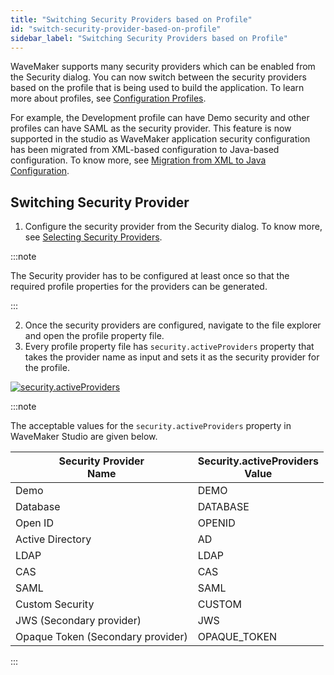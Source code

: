 ```yaml
---
title: "Switching Security Providers based on Profile"
id: "switch-security-provider-based-on-profile"
sidebar_label: "Switching Security Providers based on Profile"
---
```


WaveMaker supports many security providers which can be enabled from the Security dialog.
You can now switch between the security providers based on the profile that is being used to build the application. To learn more about profiles, see [Configuration Profiles](/learn/app-development/deployment/configuration-profiles/).

For example, the Development profile can have Demo security and other profiles can have SAML as the security provider. This feature is now supported in the studio as WaveMaker application security configuration has been migrated from XML-based configuration to Java-based configuration. To know more, see [Migration from XML to Java Configuration](/learn/blog/2023-09-05-xml-to-java-configuration-migration.md).

## Switching Security Provider

1. Configure the security provider from the Security dialog. To know more, see [Selecting Security Providers](/learn/app-development/app-security/authentication/#selecting-security-providers).
 
:::note

The Security provider has to be configured at least once so that the required profile properties for the providers can be generated.

:::

2. Once the security providers are configured, navigate to the file explorer and open the profile property file.
3. Every profile property file has `security.activeProviders` property that takes the provider name as input and sets it as the security provider for the profile.

[![security.activeProviders](/learn/assets/security-active-providers.png)](/learn/assets/security-active-providers.png)

:::note

The acceptable values for the `security.activeProviders` property in WaveMaker Studio are given below.

| Security Provider <br/>Name | Security.activeProviders <br/>Value |
| ----- | ------ |
|Demo|DEMO|
|Database|DATABASE|
|Open ID|OPENID|
|Active Directory|AD|
|LDAP|LDAP|
|CAS|CAS|
|SAML|SAML|
|Custom Security|CUSTOM|
|JWS (Secondary provider)|JWS|
|Opaque Token (Secondary provider)|OPAQUE_TOKEN|

:::

